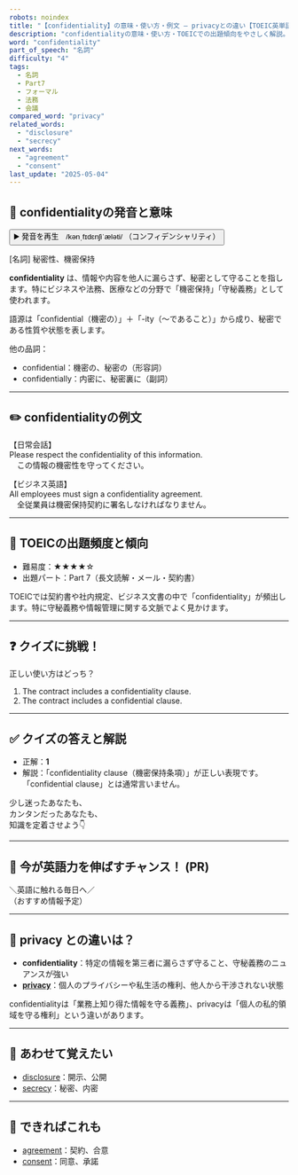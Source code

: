 ```yaml
---
robots: noindex
title: "【confidentiality】の意味・使い方・例文 ― privacyとの違い【TOEIC英単語】"
description: "confidentialityの意味・使い方・TOEICでの出題傾向をやさしく解説。例文・クイズ付きでprivacyとの違いもわかりやすく学べます。"
word: "confidentiality"
part_of_speech: "名詞"
difficulty: "4"
tags:
  - 名詞
  - Part7
  - フォーマル
  - 法務
  - 会議
compared_word: "privacy"
related_words:
  - "disclosure"
  - "secrecy"
next_words:
  - "agreement"
  - "consent"
last_update: "2025-05-04"
---
```


## 🔰 confidentialityの発音と意味

<button class="play-audio" onclick="playTTS('confidentiality')">
  <span class="play-audio-main">
    ▶️ 発音を再生　/kənˌfɪdɛnʃiˈæləti/
  </span>
  <span class="play-audio-sub">
    （コンフィデンシャリティ）
  </span>
</button>

[名詞] 秘密性、機密保持

**confidentiality** は、情報や内容を他人に漏らさず、秘密として守ることを指します。特にビジネスや法務、医療などの分野で「機密保持」「守秘義務」として使われます。

語源は「confidential（機密の）」＋「-ity（～であること）」から成り、秘密である性質や状態を表します。

他の品詞：  
- confidential：機密の、秘密の（形容詞）
- confidentially：内密に、秘密裏に（副詞）

---

## ✏️ confidentialityの例文

【日常会話】  
Please respect the confidentiality of this information.  
　この情報の機密性を守ってください。

【ビジネス英語】  
All employees must sign a confidentiality agreement.  
　全従業員は機密保持契約に署名しなければなりません。

---

## 🎯 TOEICの出題頻度と傾向

- 難易度：★★★★☆
- 出題パート：Part 7（長文読解・メール・契約書）

TOEICでは契約書や社内規定、ビジネス文書の中で「confidentiality」が頻出します。特に守秘義務や情報管理に関する文脈でよく見かけます。

---

## ❓ クイズに挑戦！

正しい使い方はどっち？

1. The contract includes a confidentiality clause.  
2. The contract includes a confidential clause.

---

## ✅ クイズの答えと解説

- 正解：**1**
- 解説：「confidentiality clause（機密保持条項）」が正しい表現です。「confidential clause」とは通常言いません。

少し迷ったあなたも、  
カンタンだったあなたも、  
知識を定着させよう👇️

---

## 🚀 今が英語力を伸ばすチャンス！ (PR)

<div class="info-center">
＼英語に触れる毎日へ／<br>  
（おすすめ情報予定）
</div>

---

## 🤔  privacy との違いは？

- **confidentiality**：特定の情報を第三者に漏らさず守ること、守秘義務のニュアンスが強い
- **[privacy](/privacy)**：個人のプライバシーや私生活の権利、他人から干渉されない状態

confidentialityは「業務上知り得た情報を守る義務」、privacyは「個人の私的領域を守る権利」という違いがあります。

---

## 🧩 あわせて覚えたい

- [disclosure](/disclosure)：開示、公開
- [secrecy](/secrecy)：秘密、内密

---

## 📖 できればこれも

- [agreement](/agreement)：契約、合意
- [consent](/consent)：同意、承諾

<!-- cvid: aid10_bid34 -->
